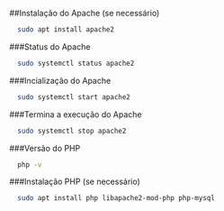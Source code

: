 ##Instalação do Apache (se necessário)
```bash
  sudo apt install apache2
```

###Status do Apache
```bash
  sudo systemctl status apache2
```
###Incialização do Apache
```bash
  sudo systemctl start apache2
```
###Termina a execução do Apache
```bash
  sudo systemctl stop apache2
```
###Versão do PHP
```bash
  php -v
```
###Instalação PHP (se necessário)
```bash
  sudo apt install php libapache2-mod-php php-mysql
```
